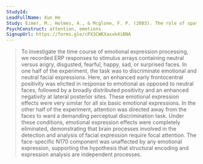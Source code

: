 ```yaml
---
StudyId: 
LeadFullName: Xun He
Study: Eimer, M., Holmes, A., & Mcglone, F. P. (2003). The role of spatial attention in the processing of facial expression: An ERP study of rapid brain responses to six basic emotions. Cognitive, Affective, & Behavioral Neuroscience, 3(2), 97–110. https://doi.org/10.3758/CABN.3.2.97
PsychConstruct: attention, emotions
SignupUrl: https://forms.gle/cPX3CWKXaxvk4iBNA
---
```


> To investigate the time course of emotional expression processing, we recorded ERP responses to stimulus arrays containing neutral versus angry, disgusted, fearful, happy, sad, or surprised faces. In one half of the experiment, the task was to discriminate emotional and neutral facial expressions. Here, an enhanced early frontocentral positivity was elicited in response to emotional as opposed to neutral faces, followed by a broadly distributed positivity and an enhanced negativity at lateral posterior sites. These emotional expression effects were very similar for all six basic emotional expressions. In the other half of the experiment, attention was directed away from the faces to ward a demanding perceptual discrimination task. Under these conditions, emotional expression effects were completely eliminated, demonstrating that brain processes involved in the detection and analysis of facial expression require focal attention. The face-specific N170 component was unaffected by any emotional expression, supporting the hypothesis that structural encoding and expression analysis are independent processes.